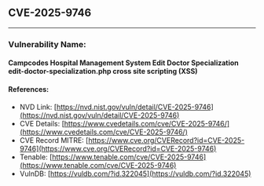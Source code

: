 ## CVE-2025-9746
---
### Vulnerability Name:
#### Campcodes Hospital Management System Edit Doctor Specialization edit-doctor-specialization.php cross site scripting (XSS)

#### References:
- NVD Link: [https://nvd.nist.gov/vuln/detail/CVE-2025-9746](https://nvd.nist.gov/vuln/detail/CVE-2025-9746)
- CVE Details: [https://www.cvedetails.com/cve/CVE-2025-9746/](https://www.cvedetails.com/cve/CVE-2025-9746/)
- CVE Record MITRE: [https://www.cve.org/CVERecord?id=CVE-2025-9746](https://www.cve.org/CVERecord?id=CVE-2025-9746)
- Tenable: [https://www.tenable.com/cve/CVE-2025-9746](https://www.tenable.com/cve/CVE-2025-9746)
- VulnDB: [https://vuldb.com/?id.322045](https://vuldb.com/?id.322045)
